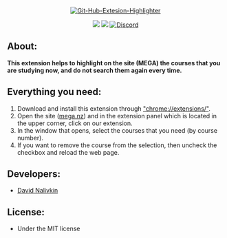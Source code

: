 
<p align = "center"><a href="https://ibb.co/wM6fJVk"><img src="https://i.ibb.co/Ch0fJgc/Git-Hub-Extesion-Highlighter.png" alt="Git-Hub-Extesion-Highlighter" border="0"></a> </p>
<p align = "center" >
<img src="https://img.shields.io/badge/Version-v1.0(Alpha)-success "border="0">
<img src="https://img.shields.io/badge/Manifest-v2.0-ff69b4"border="0">
<a href= "https://discord.com/channels/761272611476602942/761272611476602945"><img alt="Discord" src="https://img.shields.io/discord/761272611476602942?color=blueviolet&label=OpenU%20&logo=discord&logoColor=white"><a/>
</p>

## About:
**This extension helps to highlight on the site (MEGA) the courses that you are studying now,
  and do not search them again every time.**
## Everything you need:
1.  Download and install this extension through <a href="chrome://extensions/">"chrome://extensions/"</a>. </br>
2.  Open the site (<a href="https://mega.nz/folder/0Sg0iD4B#0OPF1JJgFjtYoJuStlsCtA">mega.nz</a>) and in the extension panel which is located in the upper corner, click on our extension. </br>
3.  In the window that opens, select the courses that you need (by course number). </br>
4.  If you want to remove the course from the selection, then uncheck the checkbox and reload the web page. </br>
## Developers:</br>
- <a href="https://github.com/david-daveee">David Nalivkin</a>

## License:
- Under the MIT license
